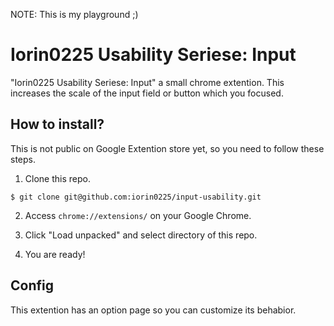 NOTE: This is my playground ;)

# Iorin0225 Usability Seriese: Input

"Iorin0225 Usability Seriese: Input" a small chrome extention.
This increases the scale of the input field or button which you focused.

## How to install?

This is not public on Google Extention store yet, so you need to follow these steps.

1. Clone this repo.

```
$ git clone git@github.com:iorin0225/input-usability.git
```

2. Access `chrome://extensions/` on your Google Chrome.

3. Click "Load unpacked" and select directory of this repo.

4. You are ready!

## Config

This extention has an option page so you can customize its behabior.
